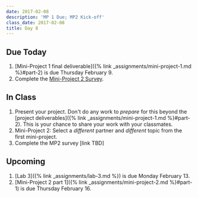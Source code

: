 ```yaml
---
date: 2017-02-08
description: 'MP 1 Due; MP2 Kick-off'
class_date: 2017-02-08
title: Day 8
---
```


## Due Today

1. [Mini-Project 1 final deliverable]({% link _assignments/mini-project-1.md %}#part-2) is due Thursday February 9.
2. Complete the [Mini-Project 2 Survey](https://goo.gl/forms/IVuPuA5de7OflI6m2).


## In Class

1. Present your project. Don't do any work to *prepare* for this beyond the [project deliverables]({% link _assignments/mini-project-1.md %}#part-2). This is your chance to share your work with your classmates.
2. Mini-Project 2: Select a *different* partner and *different* topic from the first mini-project.
3. Complete the MP2 survey [link TBD]


## Upcoming

1. [Lab 3]({% link _assignments/lab-3.md %}) is due Monday February 13.
2. [Mini-Project 2 part 1]({% link _assignments/mini-project-2.md %}#part-1) is due Thursday February 16.
